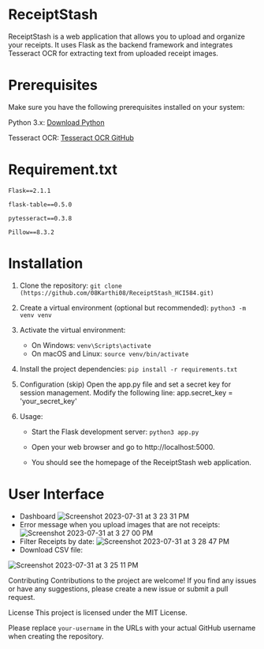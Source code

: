 # ReceiptStash
ReceiptStash is a web application that allows you to upload and organize your receipts. It uses Flask as the backend framework and integrates Tesseract OCR for extracting text from uploaded receipt images.

# Prerequisites
Make sure you have the following prerequisites installed on your system:

Python 3.x: [Download Python](https://www.python.org/downloads/)

Tesseract OCR: [Tesseract OCR GitHub](https://github.com/tesseract-ocr/tesseract)

# Requirement.txt
`Flask==2.1.1`

`flask-table==0.5.0`

`pytesseract==0.3.8`

`Pillow==8.3.2`
# Installation
1. Clone the repository:
  `git clone (https://github.com/08Karthi08/ReceiptStash_HCI584.git)`

1. Create a virtual environment (optional but recommended):
`python3 -m venv venv`

1. Activate the virtual environment:
   - On Windows:
`venv\Scripts\activate`
   - On macOS and Linux:
`source venv/bin/activate`

4. Install the project dependencies:
`pip install -r requirements.txt`

5. Configuration (skip) Open the app.py file and set a secret key for session management. Modify the following line:
app.secret_key = 'your_secret_key'

6. Usage:
   
   + Start the Flask development server:
`python3 app.py`

   + Open your web browser and go to 
http://localhost:5000.

   + You should see the homepage of the ReceiptStash web application.

# User Interface
 * Dashboard
  ![Screenshot 2023-07-31 at 3 23 31 PM](https://github.com/08Karthi08/ReceiptStash_HCI584/assets/135080809/d105c339-b97f-4fc6-92c9-e7828c6ba97d)
 * Error message when you upload images that are not receipts:
![Screenshot 2023-07-31 at 3 27 00 PM](https://github.com/08Karthi08/ReceiptStash_HCI584/assets/135080809/e2317a69-43af-4f92-aa77-5c341d059e6f)
  * Filter Receipts by date: 
![Screenshot 2023-07-31 at 3 28 47 PM](https://github.com/08Karthi08/ReceiptStash_HCI584/assets/135080809/9c70f4b2-e082-470c-8bde-532c1b3d0da3)
  * Download CSV file:
  
![Screenshot 2023-07-31 at 3 25 11 PM](https://github.com/08Karthi08/ReceiptStash_HCI584/assets/135080809/2a88c110-640d-4158-b117-0621a76f1e29)

Contributing Contributions to the project are welcome! If you find any issues or have any suggestions, please create a new issue or submit a pull request.

License This project is licensed under the MIT License.

Please replace `your-username` in the URLs with your actual GitHub username when creating the repository.







